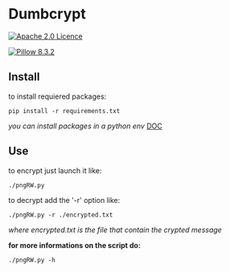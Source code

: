 Dumbcrypt
===
[![Apache 2.0 Licence](https://img.shields.io/hexpm/l/plug.svg)](LICENSE)

[![Pillow 8.3.2](https://img.shields.io/badge/pillow-8.3.2-orange)](https://pypi.org/project/Pillow)

## Install

to install requiered packages:
```
pip install -r requirements.txt
```
*you can install packages in a python env*
[DOC](https://docs.python.org/3/library/venv.html)

## Use

to encrypt just launch it like:
```
./pngRW.py
```
to decrypt add the '-r' option like:
```
./pngRW.py -r ./encrypted.txt
```
*where encrypted.txt is the file that contain the crypted message*

**for more informations on the script do:**
```
./pngRW.py -h
```